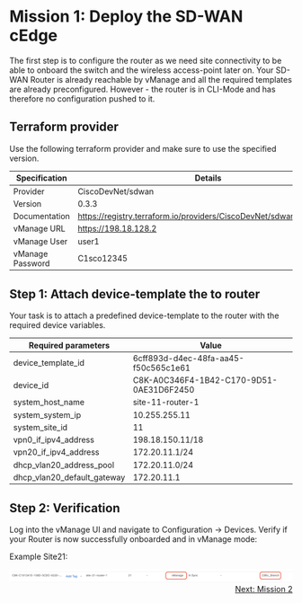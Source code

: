 # Mission 1: Deploy the SD-WAN cEdge

The first step is to configure the router as we need site connectivity to be able to onboard the switch and the wireless access-point later on.
Your SD-WAN Router is already reachable by vManage and all the required templates are already preconfigured. However - the router is in CLI-Mode and has therefore no configuration pushed to it.

## Terraform provider

Use the following terraform provider and make sure to use the specified version.

| Specification    | Details                                                              |
| ---------------- | -------------------------------------------------------------------- |
| Provider         | CiscoDevNet/sdwan                                                    |
| Version          | 0.3.3                                                                |
| Documentation    | https://registry.terraform.io/providers/CiscoDevNet/sdwan/0.3.3/docs |
| vManage URL      | https://198.18.128.2                                                 |
| vManage User     | user1                                                                |
| vManage Password | C1sco12345                                                           |

## Step 1: Attach device-template the to router

Your task is to attach a predefined device-template to the router with the required device variables.

| Required parameters         | Value                                    |
| --------------------------- | ---------------------------------------- |
| device_template_id          | 6cff893d-d4ec-48fa-aa45-f50c565c1e61     |
| device_id                   | C8K-A0C346F4-1B42-C170-9D51-0AE31D6F2450 |
| system_host_name            | site-11-router-1                         |
| system_system_ip            | 10.255.255.11                            |
| system_site_id              | 11                                       |
| vpn0_if_ipv4_address        | 198.18.150.11/18                         |
| vpn20_if_ipv4_address       | 172.20.11.1/24                           |
| dhcp_vlan20_address_pool    | 172.20.11.0/24                           |
| dhcp_vlan20_default_gateway | 172.20.11.1                              |

## Step 2: Verification

Log into the vManage UI and navigate to Configuration -> Devices.
Verify if your Router is now successfully onboarded and in vManage mode:

Example Site21:

<img src=../../img/sd-wan.jpg/>

<div align="right">
  <a href='../Mission 2/README.md'>Next: Mission 2</a>
</div>

